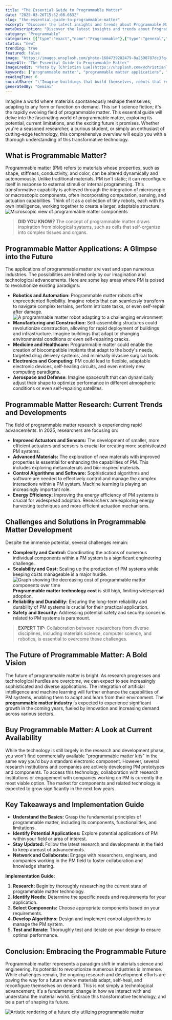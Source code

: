 ```yaml
---
title: "The Essential Guide to Programmable Matter"
date: "2025-03-26T15:52:08.663Z"
slug: "the-essential-guide-to-programmable-matter"
excerpt: "Discover the latest insights and trends about Programmable Matter. This comprehensive guide covers everything you need to know about Programmable Matter in 2025."
metaDescription: "Discover the latest insights and trends about Programmable Matter. This comprehensive guide covers everything you need to know about Programmable Matter in..."
category: "Programmable"
categories: [{"type":"exact","name":"Programmable"},{"type":"general","name":"Materials Science"},{"type":"medium","name":"Robotics"},{"type":"specific","name":"Shape Memory Alloys"},{"type":"niche","name":"Bio-inspired Actuators"}]
status: "new"
trending: true
featured: false
image: "https://images.unsplash.com/photo-1604739202479-8a2598787dc3?q=85&w=1200&fit=max&fm=webp&auto=compress"
imageAlt: "The Essential Guide to Programmable Matter"
imageCredit: "Photo by [Christian Lue](https://unsplash.com/@christianlue) on Unsplash"
keywords: ["programmable matter", "programmable matter applications", "what is programmable matter", "future of programmable matter", "programmable matter research", "buy programmable matter", "programmable matter robots", "self-assembling programmable matter", "programmable matter technology cost", "programmable matter industry"]
readingTime: 6
socialShare: "\"Imagine buildings that build themselves, robots that reshape to fit any task – programmable matter isn't science fiction, it's the future of materials, rapidly becoming a reality.\""
generatedBy: "Gemini"
---
```




Imagine a world where materials spontaneously reshape themselves, adapting to any form or function on demand.  This isn't science fiction; it's the rapidly evolving field of programmable matter. This essential guide will delve into the fascinating world of programmable matter, exploring its potential, current limitations, and the exciting future it promises.  Whether you're a seasoned researcher, a curious student, or simply an enthusiast of cutting-edge technology, this comprehensive overview will equip you with a thorough understanding of this transformative technology.

## What is Programmable Matter?

Programmable matter (PM) refers to materials whose properties, such as shape, stiffness, conductivity, and color, can be altered dynamically and autonomously.  Unlike traditional materials, PM isn't static; it can reconfigure itself in response to external stimuli or internal programming. This transformative capability is achieved through the integration of microscopic or macroscopic components, often incorporating computation, sensing, and actuation capabilities.  Think of it as a collection of tiny robots, each with its own intelligence, working together to create a larger, adaptable structure. ![Microscopic view of programmable matter components](https://images.unsplash.com/photo-1494192785370-e91e091d544f?q=85&w=1200&fit=max&fm=webp&auto=compress)

> **DID YOU KNOW?** The concept of programmable matter draws inspiration from biological systems, such as cells that self-organize into complex tissues and organs.

## Programmable Matter Applications: A Glimpse into the Future

The applications of programmable matter are vast and span numerous industries.  The possibilities are limited only by our imagination and technological advancements.  Here are some key areas where PM is poised to revolutionize existing paradigms:

* **Robotics and Automation:** Programmable matter robots offer unprecedented flexibility. Imagine robots that can seamlessly transform to navigate complex terrains, perform intricate tasks, or even self-repair after damage. ![A programmable matter robot adapting to a challenging environment](https://images.unsplash.com/photo-1594074792599-7e4939561eec?q=85&w=1200&fit=max&fm=webp&auto=compress)
* **Manufacturing and Construction:** Self-assembling structures could revolutionize construction, allowing for rapid deployment of buildings and infrastructure.  Imagine buildings that adapt to changing environmental conditions or even self-repairing cracks.
* **Medicine and Healthcare:** Programmable matter could enable the creation of biocompatible implants that adapt to the body's needs, targeted drug delivery systems, and minimally invasive surgical tools.
* **Electronics and Computing:**  PM could lead to flexible, adaptable electronic devices, self-healing circuits, and even entirely new computing paradigms.
* **Aerospace and Defense:**  Imagine spacecraft that can dynamically adjust their shape to optimize performance in different atmospheric conditions or even self-repairing satellites.

## Programmable Matter Research: Current Trends and Developments

The field of programmable matter research is experiencing rapid advancements.  In 2025, researchers are focusing on:

* **Improved Actuators and Sensors:** The development of smaller, more efficient actuators and sensors is crucial for creating more sophisticated PM systems.
* **Advanced Materials:**  The exploration of new materials with improved properties is essential for enhancing the capabilities of PM.  This includes exploring metamaterials and bio-inspired materials.
* **Control Algorithms and Software:**  Sophisticated algorithms and software are needed to effectively control and manage the complex interactions within a PM system.  Machine learning is playing an increasingly important role.
* **Energy Efficiency:**  Improving the energy efficiency of PM systems is crucial for widespread adoption.  Researchers are exploring energy harvesting techniques and more efficient actuation mechanisms.

##  Challenges and Solutions in Programmable Matter Development

Despite the immense potential, several challenges remain:

* **Complexity and Control:**  Coordinating the actions of numerous individual components within a PM system is a significant engineering challenge.
* **Scalability and Cost:**  Scaling up the production of PM systems while keeping costs manageable is a major hurdle.  ![Graph showing the decreasing cost of programmable matter components over time](https://images.unsplash.com/photo-1604367233958-8d0bf1de3c1b?q=85&w=1200&fit=max&fm=webp&auto=compress)  **Programmable matter technology cost** is still high, limiting widespread adoption.
* **Reliability and Durability:**  Ensuring the long-term reliability and durability of PM systems is crucial for their practical application.
* **Safety and Security:**  Addressing potential safety and security concerns related to PM systems is paramount.

> **EXPERT TIP:**  Collaboration between researchers from diverse disciplines, including materials science, computer science, and robotics, is essential to overcome these challenges.

## The Future of Programmable Matter: A Bold Vision

The future of programmable matter is bright.  As research progresses and technological hurdles are overcome, we can expect to see increasingly sophisticated and diverse applications.  The integration of artificial intelligence and machine learning will further enhance the capabilities of PM systems, enabling them to adapt and learn from their environment.  The **programmable matter industry** is expected to experience significant growth in the coming years, fueled by innovation and increasing demand across various sectors.

## Buy Programmable Matter:  A Look at Current Availability

While the technology is still largely in the research and development phase, you won't find commercially available "programmable matter kits" in the same way you'd buy a standard electronic component. However, several research institutions and companies are actively developing PM prototypes and components.  To access this technology, collaboration with research institutions or engagement with companies working on PM is currently the most viable option.  The market for components and related technology is expected to grow significantly in the next few years.

## Key Takeaways and Implementation Guide

* **Understand the Basics:**  Grasp the fundamental principles of programmable matter, including its components, functionalities, and limitations.
* **Identify Potential Applications:**  Explore potential applications of PM within your field or area of interest.
* **Stay Updated:**  Follow the latest research and developments in the field to keep abreast of advancements.
* **Network and Collaborate:**  Engage with researchers, engineers, and companies working in the PM field to foster collaboration and knowledge sharing.

**Implementation Guide:**

1. **Research:** Begin by thoroughly researching the current state of programmable matter technology.
2. **Identify Needs:** Determine the specific needs and requirements for your application.
3. **Select Components:** Choose appropriate components based on your requirements.
4. **Develop Algorithms:**  Design and implement control algorithms to manage the PM system.
5. **Test and Iterate:**  Thoroughly test and iterate on your design to ensure optimal performance.

## Conclusion:  Embracing the Programmable Future

Programmable matter represents a paradigm shift in materials science and engineering.  Its potential to revolutionize numerous industries is immense.  While challenges remain, the ongoing research and development efforts are paving the way for a future where materials adapt, self-heal, and reconfigure themselves on demand.  This is not simply a technological advancement; it's a fundamental change in how we interact with and understand the material world.  Embrace this transformative technology, and be a part of shaping its future.

![Artistic rendering of a future city utilizing programmable matter](https://images.unsplash.com/photo-1595978204118-578c03f7b6ed?q=85&w=1200&fit=max&fm=webp&auto=compress)
